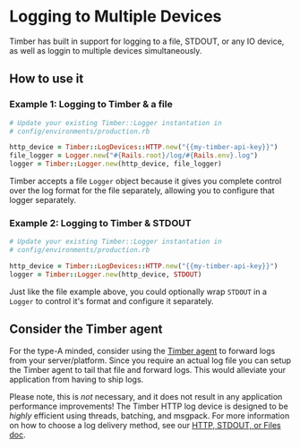 # Logging to Multiple Devices

Timber has built in support for logging to a file, STDOUT, or any IO device, as well as loggin to multiple devices simultaneously.


## How to use it

### Example 1: Logging to Timber & a file

```ruby
# Update your existing Timber::Logger instantation in
# config/environments/production.rb

http_device = Timber::LogDevices::HTTP.new("{{my-timber-api-key}}")
file_logger = Logger.new("#{Rails.root}/log/#{Rails.env}.log")
logger = Timber::Logger.new(http_device, file_logger)
```

Timber accepts a file `Logger` object because it gives you complete control over the log format for the file separately, allowing you to configure that logger separately.

### Example 2: Logging to Timber & STDOUT

```ruby
# Update your existing Timber::Logger instantation in
# config/environments/production.rb

http_device = Timber::LogDevices::HTTP.new("{{my-timber-api-key}}")
logger = Timber::Logger.new(http_device, STDOUT)
```

Just like the file example above, you could optionally wrap `STDOUT` in a `Logger` to control it's format and configure it separately.

## Consider the Timber agent

For the type-A minded, consider using the [Timber agent](/platforms/other/agent) to forward logs from your server/platform. Since you require an actual log file you can setup the Timber agent to tail that file and forward logs. This would alleviate your application from having to ship logs.

Please note, this is _not_ necessary, and it does not result in any application performance improvements! The Timber HTTP log device is designed to be *highly* efficient using threads, batching, and msgpack. For more information on how to choose a log delivery method, see our [HTTP, STDOUT, or Files doc](/guides/http-stdout-or-log-files).
